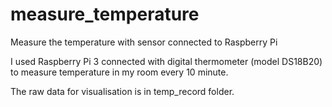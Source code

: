 # measure_temperature
Measure the temperature with sensor connected to Raspberry Pi

I used Raspberry Pi 3 connected with digital thermometer (model DS18B20) to measure temperature in my room every 10 minute. 

The raw data for visualisation is in temp_record folder.
